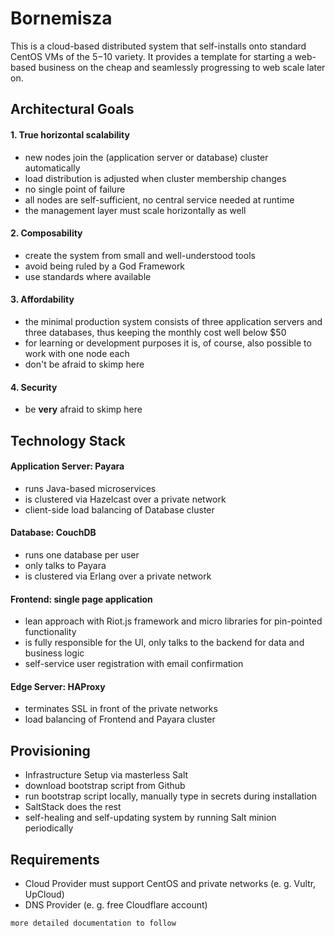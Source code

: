 # Bornemisza
This is a cloud-based distributed system that self-installs onto standard CentOS VMs of the $5-$10 variety.
It provides a template for starting a web-based business on the cheap and seamlessly progressing to web scale later on.

## Architectural Goals

#### 1. True horizontal scalability
- new nodes join the (application server or database) cluster automatically
- load distribution is adjusted when cluster membership changes
- no single point of failure
- all nodes are self-sufficient, no central service needed at runtime
- the management layer must scale horizontally as well

#### 2. Composability
- create the system from small and well-understood tools
- avoid being ruled by a God Framework
- use standards where available

#### 3. Affordability
- the minimal production system consists of three application servers and three databases, thus keeping the monthly cost well below $50
- for learning or development purposes it is, of course, also possible to work with one node each
- don't be afraid to skimp here

#### 4. Security
- be **very** afraid to skimp here

## Technology Stack

#### Application Server: Payara
- runs Java-based microservices
- is clustered via Hazelcast over a private network
- client-side load balancing of Database cluster

#### Database: CouchDB
- runs one database per user
- only talks to Payara
- is clustered via Erlang over a private network

#### Frontend: single page application
- lean approach with Riot.js framework and micro libraries for pin-pointed functionality
- is fully responsible for the UI, only talks to the backend for data and business logic
- self-service user registration with email confirmation
    
#### Edge Server: HAProxy
- terminates SSL in front of the private networks
- load balancing of Frontend and Payara cluster

## Provisioning
- Infrastructure Setup via masterless Salt
- download bootstrap script from Github
- run bootstrap script locally, manually type in secrets during installation
- SaltStack does the rest
- self-healing and self-updating system by running Salt minion periodically

## Requirements
- Cloud Provider must support CentOS and private networks (e. g. Vultr, UpCloud)
- DNS Provider (e. g. free Cloudflare account)

```
more detailed documentation to follow
```

    
    
    
